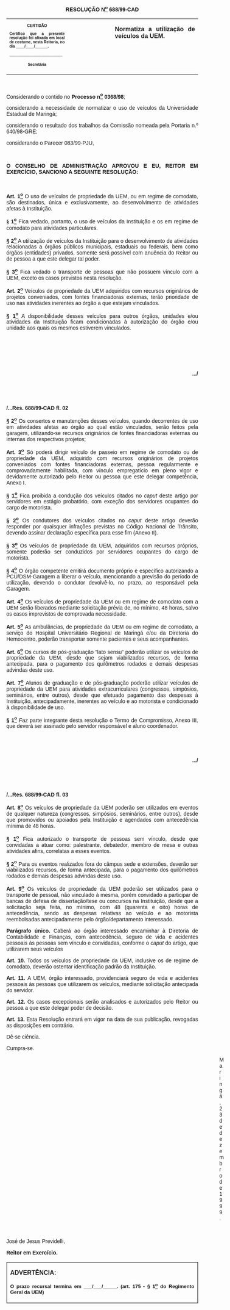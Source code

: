 <BODY>

<B><FONT FACE="Arial"><P ALIGN="CENTER"></P>
<P ALIGN="CENTER">RESOLU&Ccedil;&Atilde;O  N<U><SUP>o</U></SUP> 688/99-CAD</P>
<P ALIGN="JUSTIFY"></P></B></FONT>
<TABLE CELLSPACING=0 BORDER=0 CELLPADDING=7 WIDTH=621>
<TR><TD WIDTH="32%" VALIGN="TOP">
<B><FONT FACE="Arial" SIZE=1><P ALIGN="CENTER">CERTID&Atilde;O</P>
<P ALIGN="JUSTIFY">   Certifico que a presente resolu&ccedil;&atilde;o foi afixada em local de costume, nesta Reitoria, no dia ____/____/______.</P>
<P ALIGN="JUSTIFY"></P>
<P ALIGN="JUSTIFY">_________________________</P>
<P ALIGN="CENTER">Secret&aacute;ria</B></FONT></TD>
<TD WIDTH="23%" VALIGN="TOP">&nbsp;</TD>
<TD WIDTH="46%" VALIGN="TOP">
<B><FONT FACE="Arial"><P ALIGN="JUSTIFY">Normatiza a utiliza&ccedil;&atilde;o de ve&iacute;culos da UEM.</B></FONT></TD>
</TR>
</TABLE>

<FONT FACE="Arial"><P ALIGN="JUSTIFY"></P>
<P>&nbsp;</P>
<P ALIGN="JUSTIFY">Considerando o contido no <B>Processo n<U><SUP>o</U></SUP> 0368/98</B>;</P>
<P ALIGN="JUSTIFY">considerando a necessidade de normatizar o uso de ve&iacute;culos da Universidade Estadual de Maring&aacute;;</P>
<P ALIGN="JUSTIFY">considerando o resultado dos trabalhos da Comiss&atilde;o nomeada pela Portaria n.º 640/98-GRE; </P>
<P ALIGN="JUSTIFY">considerando o Parecer 083/99-PJU,</P>
<P ALIGN="JUSTIFY"></P>
<B><P ALIGN="CENTER">&nbsp;</P>
<P ALIGN="JUSTIFY">O CONSELHO DE ADMINISTRA&Ccedil;&Atilde;O APROVOU E EU, REITOR EM EXERC&Iacute;CIO, SANCIONO A SEGUINTE RESOLU&Ccedil;&Atilde;O:</P>
</B><P ALIGN="CENTER"></P>
<P ALIGN="CENTER">&nbsp;</P>
<B><P ALIGN="JUSTIFY">Art. 1<U><SUP>o</U></SUP> </B> O uso de ve&iacute;culos de propriedade da UEM, ou em regime de comodato, s&atilde;o destinados, &uacute;nica e exclusivamente, ao desenvolvimento de atividades afetas &agrave; Institui&ccedil;&atilde;o.</P>
</FONT><B><FONT FACE="Lucida Console"><P ALIGN="JUSTIFY">§</FONT><FONT FACE="Arial"> 1<U><SUP>o</B></U></SUP> Fica vedado, portanto, o uso de ve&iacute;culos da Institui&ccedil;&atilde;o e os em regime de comodato para atividades particulares.</P>
<B><P ALIGN="JUSTIFY">§ 2<U><SUP>o</B></U></SUP> A utiliza&ccedil;&atilde;o de ve&iacute;culos da Institui&ccedil;&atilde;o para o desenvolvimento de atividades relacionadas a &oacute;rg&atilde;os p&uacute;blicos municipais, estaduais ou federais, bem como &oacute;rg&atilde;os (entidades) privados, somente ser&aacute; poss&iacute;vel com anu&ecirc;ncia do Reitor ou de pessoa a que este delegar tal poder.</P>
<B><P ALIGN="JUSTIFY">§ 3<U><SUP>o</B></U></SUP> Fica vedado o transporte de pessoas que n&atilde;o possuem v&iacute;nculo com a UEM, exceto os casos previstos nesta resolu&ccedil;&atilde;o.</P>
<B><P ALIGN="JUSTIFY">Art. 2<U><SUP>o</U></SUP> </B>Ve&iacute;culos de propriedade da UEM adquiridos com recursos origin&aacute;rios de projetos conveniados, com fontes financiadoras externas, ter&atilde;o prioridade de uso nas atividades inerentes ao &oacute;rg&atilde;o a que estejam vinculados.</P>
<B><P ALIGN="JUSTIFY">§ 1<U><SUP>o</B></U></SUP> A disponibilidade desses ve&iacute;culos para outros &oacute;rg&atilde;os, unidades e/ou atividades da Institui&ccedil;&atilde;o ficam condicionadas &agrave; autoriza&ccedil;&atilde;o do &oacute;rg&atilde;o e/ou unidade aos quais os mesmos estiverem vinculados.</P>
<P ALIGN="JUSTIFY"></P>
<P ALIGN="JUSTIFY">&nbsp;</P>
<P ALIGN="JUSTIFY">&nbsp;</P>
<P ALIGN="JUSTIFY">&nbsp;</P>
<B><P ALIGN="RIGHT">.../</P>
</B><P ALIGN="JUSTIFY"></P>
<P ALIGN="JUSTIFY">&nbsp;</P>
<P ALIGN="JUSTIFY">&nbsp;</P>
<B><P ALIGN="JUSTIFY">/...Res. 688/99-CAD                                                                                               fl. 02</P>
</B><P ALIGN="JUSTIFY"></P>
<B><P ALIGN="JUSTIFY">§ 2<U><SUP>o</B></U></SUP> Os consertos e manuten&ccedil;&otilde;es desses ve&iacute;culos, quando decorrentes de uso em atividades afetas ao &oacute;rg&atilde;o ao qual est&atilde;o vinculados, ser&atilde;o feitos pela garagem, utilizando-se recursos origin&aacute;rios de fontes financiadoras externas ou internas dos respectivos projetos;</P>
<B><P ALIGN="JUSTIFY">Art. 3<U><SUP>o</U></SUP> </B>S&oacute; poder&aacute; dirigir ve&iacute;culo de passeio em regime de comodato ou de propriedade da UEM, adquirido com recursos origin&aacute;rios de  projetos conveniados com  fontes financiadoras externas, pessoa regularmente e comprovadamente habilitada, com v&iacute;nculo empregat&iacute;cio em pleno vigor e devidamente autorizado pelo Reitor ou pessoa que este delegar compet&ecirc;ncia, Anexo I.</P>
<B><P ALIGN="JUSTIFY">§ 1<U><SUP>o</B></U></SUP> Fica proibida a condu&ccedil;&atilde;o dos ve&iacute;culos citados no <I>caput</I> deste artigo por servidores em est&aacute;gio probat&oacute;rio, com exce&ccedil;&atilde;o dos servidores ocupantes do cargo de motorista.</P>
<B><P ALIGN="JUSTIFY">§ 2<U><SUP>o</B></U></SUP> Os condutores dos ve&iacute;culos citados no <I>caput</I> deste artigo dever&atilde;o responder por quaisquer infra&ccedil;&otilde;es previstas no C&oacute;digo Nacional de Tr&acirc;nsito, devendo assinar declara&ccedil;&atilde;o espec&iacute;fica para esse fim (Anexo II).</P>
<B><P ALIGN="JUSTIFY">§ 3<U><SUP>o</B></U></SUP> Os ve&iacute;culos de propriedade da UEM, adquiridos com recursos pr&oacute;prios,  somente poder&atilde;o ser conduzidos por servidores ocupantes do cargo de motorista.</P>
<B><P ALIGN="JUSTIFY">§ 4<U><SUP>o</B></U></SUP> O &oacute;rg&atilde;o competente emitir&aacute; documento pr&oacute;prio e espec&iacute;fico autorizando a PCU/DSM-Garagem a liberar o ve&iacute;culo, mencionando a previs&atilde;o do per&iacute;odo de utiliza&ccedil;&atilde;o, devendo o condutor devolv&ecirc;-lo, no prazo, ao respons&aacute;vel pela Garagem.</P>
<B><P ALIGN="JUSTIFY">Art. 4<U><SUP>o</U></SUP> </B>Os ve&iacute;culos de propriedade da UEM ou em regime de comodato com a UEM ser&atilde;o liberados mediante solicita&ccedil;&atilde;o pr&eacute;via de, no m&iacute;nimo, 48 horas, salvo os casos imprevistos de comprovada necessidade.</P>
<B><P ALIGN="JUSTIFY">Art. 5<U><SUP>o</U></SUP> </B>As ambul&acirc;ncias, de propriedade da UEM ou em regime de comodato, a servi&ccedil;o do Hospital Universit&aacute;rio Regional de Maring&aacute; e/ou da Diretoria do Hemocentro, poder&atilde;o transportar somente pacientes e seus acompanhantes.</P>
<B><P ALIGN="JUSTIFY">Art. 6<U><SUP>o</U></SUP> </B>Os cursos de p&oacute;s-gradua&ccedil;&atilde;o "lato sensu" poder&atilde;o utilizar os ve&iacute;culos de propriedade da UEM, desde que sejam viabilizados recursos, de forma antecipada, para o pagamento dos quil&ocirc;metros rodados e demais despesas advindas deste uso.</P>
<B><P ALIGN="JUSTIFY">Art. 7<U><SUP>o</U></SUP> </B>Alunos de gradua&ccedil;&atilde;o e de p&oacute;s-gradua&ccedil;&atilde;o poder&atilde;o utilizar ve&iacute;culos de propriedade da UEM para atividades extracurriculares (congressos, simp&oacute;sios, semin&aacute;rios, entre outros), desde que efetuado pagamento das despesas &agrave; Institui&ccedil;&atilde;o, antecipadamente, inerentes ao ve&iacute;culo e ao motorista e condicionado &agrave; disponibilidade de uso.</P>
<B><P ALIGN="JUSTIFY">§ 1<U><SUP>o</B></U></SUP> Faz parte integrante desta resolu&ccedil;&atilde;o o Termo de Compromisso, Anexo III, que dever&aacute; ser assinado pelo servidor respons&aacute;vel e aluno coordenador.</P>
<B><P ALIGN="JUSTIFY"></P>
<P ALIGN="JUSTIFY">&nbsp;</P>
<P ALIGN="JUSTIFY">&nbsp;</P>
<P ALIGN="RIGHT">.../</P>
</B><P ALIGN="JUSTIFY"></P>
<B><P ALIGN="JUSTIFY">&nbsp;</P>
<P ALIGN="JUSTIFY">&nbsp;</P>
<P ALIGN="JUSTIFY">/...Res. 688/99-CAD                                                                                               fl. 03</P>
<P ALIGN="JUSTIFY"></P>
<P ALIGN="JUSTIFY">Art. 8<U><SUP>o</U></SUP> </B>Os ve&iacute;culos de propriedade da UEM poder&atilde;o ser utilizados em eventos de qualquer natureza (congressos, simp&oacute;sios, semin&aacute;rios, entre outros), desde que promovidos ou apoiados pela Institui&ccedil;&atilde;o e agendados com anteced&ecirc;ncia m&iacute;nima de 48 horas.</P>
<B><P ALIGN="JUSTIFY">§ 1<U><SUP>o</B></U></SUP> Fica autorizado o transporte de pessoas sem v&iacute;nculo, desde que convidadas a atuar como: palestrante, debatedor, membro de mesa e outras atividades afins, correlatas a esses eventos.</P>
<B><P ALIGN="JUSTIFY">§ 2<U><SUP>o</B></U></SUP> Para os eventos realizados fora do c&acirc;mpus sede e extens&otilde;es, dever&atilde;o ser viabilizados recursos, de forma antecipada, para o pagamento dos quil&ocirc;metros rodados e demais despesas advindas deste uso.</P>
<B><P ALIGN="JUSTIFY">Art. 9<U><SUP>o</U></SUP> </B>Os ve&iacute;culos de propriedade da UEM poder&atilde;o ser utilizados para o transporte de pessoal, n&atilde;o vinculado &agrave; mesma, por&eacute;m convidado a participar de bancas de defesa de disserta&ccedil;&atilde;o/tese ou concursos na Institui&ccedil;&atilde;o, desde que a solicita&ccedil;&atilde;o seja feita, no m&iacute;nimo, com 48 (quarenta e oito) horas de anteced&ecirc;ncia, sendo as despesas relativas ao ve&iacute;culo e ao motorista reembolsadas antecipadamente pelo &oacute;rg&atilde;o/departamento interessado.</P>
<B><P ALIGN="JUSTIFY">Par&aacute;grafo &uacute;nico.</B> Caber&aacute; ao &oacute;rg&atilde;o interessado encaminhar &agrave; Diretoria de Contabilidade e Finan&ccedil;as, com anteced&ecirc;ncia, seguro de vida e acidentes pessoais &agrave;s pessoas sem v&iacute;nculo e convidadas, conforme o <I>caput</I> do artigo, que utilizarem seus ve&iacute;culos</P>
<B><P ALIGN="JUSTIFY">Art. 10. </B>Todos os ve&iacute;culos de propriedade da UEM, inclusive os de regime de comodato, dever&atilde;o ostentar identifica&ccedil;&atilde;o padr&atilde;o da Institui&ccedil;&atilde;o.</P>
<B><P ALIGN="JUSTIFY">Art. 11. </B>A UEM, &oacute;rg&atilde;o interessado, providenciar&aacute; seguro de vida e acidentes pessoais &agrave;s pessoas que utilizarem os ve&iacute;culos, mediante solicita&ccedil;&atilde;o antecipada do servidor.</P>
<B><P ALIGN="JUSTIFY">Art. 12. </B>Os casos excepcionais ser&atilde;o analisados e autorizados pelo Reitor ou pessoa a que este delegar poder de decis&atilde;o.</P>
<B><P ALIGN="JUSTIFY">Art. 13. </B>Esta Resolu&ccedil;&atilde;o entrar&aacute; em vigor na data de sua publica&ccedil;&atilde;o, revogadas as disposi&ccedil;&otilde;es em contr&aacute;rio.</P>
<P ALIGN="JUSTIFY">D&ecirc;-se ci&ecirc;ncia.</P>
<P ALIGN="JUSTIFY">Cumpra-se.</P><DIR>
<DIR>
<DIR>
<DIR>
<DIR>
<DIR>
<DIR>
<DIR>
<DIR>
<DIR>
<DIR>
<DIR>
<DIR>
<DIR>

<P ALIGN="JUSTIFY">Maring&aacute;, 23 de dezembro de 1999.</P>
<P ALIGN="JUSTIFY"></P>
<P ALIGN="JUSTIFY">&nbsp;</P></DIR>
</DIR>
</DIR>
</DIR>
</DIR>
</DIR>
</DIR>
</DIR>
</DIR>
</DIR>
</DIR>
</DIR>
</DIR>
</DIR>

<P ALIGN="JUSTIFY">&#9;&#9;&#9;&#9;&#9;&#9;&#9;Jos&eacute; de Jesus Previdelli,</P>
<P ALIGN="JUSTIFY">&#9;&#9;&#9;&#9;&#9;&#9;&#9;<B>Reitor em Exerc&iacute;cio.</P>
<P ALIGN="JUSTIFY"></P></B></FONT>
<TABLE BORDER CELLSPACING=1 CELLPADDING=4 WIDTH=212>
<TR><TD VALIGN="TOP">
<B><FONT FACE="Arial"><P> ADVERT&Ecirc;NCIA:</P>
</FONT><FONT FACE="Arial" SIZE=2><P ALIGN="JUSTIFY">O prazo recursal termina em ___/___/_____. (art. 175 - § 1<U><SUP>o</U></SUP> do Regimento Geral da UEM)</B></FONT></TD>
</TR>
</TABLE>

<FONT SIZE=2><P ALIGN="JUSTIFY"></P></FONT></BODY>
